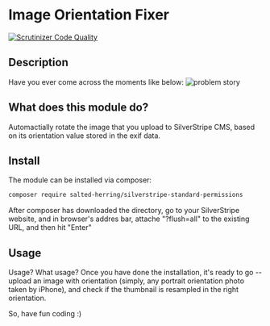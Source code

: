 # Image Orientation Fixer
[![Scrutinizer Code Quality](https://scrutinizer-ci.com/g/salted-herring/image-orientation-fixer/badges/quality-score.png?b=master)](https://scrutinizer-ci.com/g/salted-herring/image-orientation-fixer/?branch=master)

## Description
Have you ever come across the moments like below:
![problem story](http://www.saltedherring.com/assets/Uploads/image-fixer-storyboard.png)

## What does this module do?
Automactially rotate the image that you upload to SilverStripe CMS, based on its orientation value stored in the exif data.

## Install
The module can be installed via composer:
```bash
composer require salted-herring/silverstripe-standard-permissions
```
After composer has downloaded the directory, go to your SilverStripe website, and in browser's addres bar, attache "?flush=all" to the existing URL, and then hit "Enter"

## Usage
Usage? What usage? Once you have done the installation, it's ready to go -- upload an image with orientation (simply, any portrait orientation photo taken by iPhone), and check if the thumbnail is resampled in the right orientation.

So, have fun coding :)
